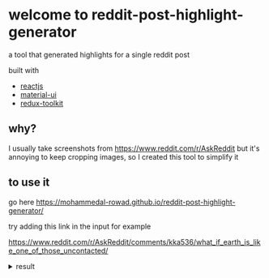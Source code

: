 # welcome to reddit-post-highlight-generator

a tool that generated highlights for a single reddit post

built with

- [reactjs](https://reactjs.org/)
- [material-ui](https://material-ui.com/)
- [redux-toolkit](https://redux-toolkit.js.org/)

## why?
I usually take screenshots from https://www.reddit.com/r/AskReddit but it's annoying to keep cropping images, so I created this tool to simplify it


## to use it 
go here 
https://mohammedal-rowad.github.io/reddit-post-highlight-generator/

try adding this link in the input for example

https://www.reddit.com/r/AskReddit/comments/kka536/what_if_earth_is_like_one_of_those_uncontacted/


<details>
  <summary>result</summary>
  
  <img src="example02.png" width="100%" />
</details>